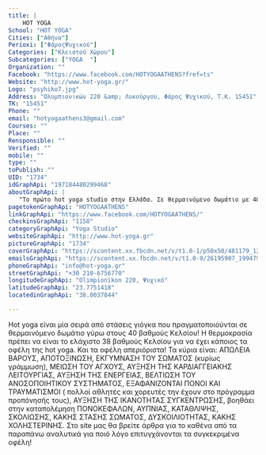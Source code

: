 ```yaml
---
title: |
    HOT YOGA
School: "HOT YOGA"
Cities: ["Αθήνα"]
Perioxi: ["ΦάροςΨυχικού"]
Categories: ["Κλειστού Χώρου"]
Subcategories: ["YOGA  "]
Organization: ""
Facebook: "https://www.facebook.com/HOTYOGAATHENS?fref=ts"
Website: "http://www.hot-yoga.gr/"
Logo: "psyhiko7.jpg"
Address: "Ολυμπιονικών 220 &amp; Λυκούργου, Φάρος Ψυχικού, Τ.Κ. 15451"
TK: "15451"
Phone: ""
email: "hotyogaathens3@gmail.com"
Courses: ""
Place: ""
Rensponsible: ""
Verified: ""
mobile: ""
type: ""
toPublish: ""
UID: "1734"
idGraphApi: "197184480299468"
aboutGraphApi: | 
   "Το πρώτο hot yoga studio στην Ελλάδα. Σε θερμαινόμενο δωμάτιο με 40° και 50% υγρασία!"
pagetokenGraphApi: "HOTYOGAATHENS"
linkGraphApi: "https://www.facebook.com/HOTYOGAATHENS/"
checkinsGraphApi: "1158"
categoryGraphApi: "Yoga Studio"
websiteGraphApi: "http://www.hot-yoga.gr"
pictureGraphApi: "1734"
coverGraphApi: "https://scontent.xx.fbcdn.net/v/t1.0-1/p50x50/481179_1209397972411442_2846038945246520520_n.png?oh=591ebb885a99b5b1d14430c9522b7100&amp;oe=5B3FC1F9"
emailsGraphApi: "https://scontent.xx.fbcdn.net/v/t1.0-9/26195907_1994791127205452_8150678829687130559_n.jpg?oh=24a12922fdd98c71ff16d9bac5a180c3&amp;oe=5B02813E"
phoneGraphApi: "info@hot-yoga.gr"
streetGraphApi: "+30 210-6756770"
longitudeGraphApi: "Olimpionikon 220, Ψυχικό"
latitudeGraphApi: "23.7751418"
locatedinGraphApi: "38.0037844"

---
```


Hot yoga είναι μία σειρά από στάσεις γιόγκα που πραγματοποιούνται σε θερμαινόμενο δωμάτιο γύρω στους 40 βαθμούς Κελσίου! Η θερμοκρασία πρέπει να είναι το ελάχιστο 38 βαθμούς Κελσίου για να έχει κάποιος τα οφέλη της hot yoga. Και τα οφέλη απεριόριστα! Τα κύρια είναι: ΑΠΩΛΕΙΑ ΒΑΡΟΥΣ, ΑΠΟΤΟΞΙΝΩΣΗ, ΕΚΓΥΜΝΑΣΗ ΤΟΥ ΣΩΜΑΤΟΣ (κυρίως γράμμωση), ΜΕΙΩΣΗ ΤΟΥ ΑΓΧΟΥΣ, ΑΥΞΗΣΗ ΤΗΣ ΚΑΡΔΙΑΓΓΕΙΑΚΗΣ ΛΕΙΤΟΥΡΓΙΑΣ, ΑΥΞΗΣΗ ΤΗΣ ΕΝΕΡΓΕΙΑΣ, ΒΕΛΤΙΩΣΗ ΤΟΥ ΑΝΟΣΟΠΟΙΗΤΙΚΟΥ ΣΥΣΤΗΜΑΤΟΣ, ΕΞΑΦΑΝΙΖΟΝΤΑΙ ΠΟΝΟΙ ΚΑΙ ΤΡΑΥΜΑΤΙΣΜΟΙ ( πολλοί αθλητές και χορευτές την έχουν στο πρόγραμμα προπόνησής τους), ΑΥΞΗΣΗ ΤΗΣ ΙΚΑΝΟΤΗΤΑΣ ΣΥΓΚΕΝΤΡΩΣΗΣ, βοηθάει στην καταπολέμηση ΠΟΝΟΚΕΦΑΛΩΝ, ΑΥΠΝΙΑΣ, ΚΑΤΑΘΛΙΨΗΣ, ΣΚΟΛΙΩΣΗΣ, ΚΑΚΗΣ ΣΤΑΣΗΣ ΣΩΜΑΤΟΣ, ΔΥΣΚΟΙΛΙΟΤΗΤΑΣ, ΚΑΚΗΣ ΧΟΛΗΣΤΕΡΙΝΗΣ. Στο site μας θα βρείτε άρθρα για το καθένα από τα παραπάνω αναλυτικά για ποιό λόγο επιτυγχάνονται τα συγκεκριμένα οφέλη! 

